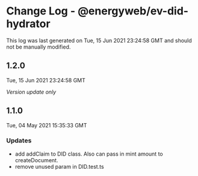 # Change Log - @energyweb/ev-did-hydrator

This log was last generated on Tue, 15 Jun 2021 23:24:58 GMT and should not be manually modified.

## 1.2.0
Tue, 15 Jun 2021 23:24:58 GMT

_Version update only_

## 1.1.0
Tue, 04 May 2021 15:35:33 GMT

### Updates

- add addClaim to DID class. Also can pass in mint amount to createDocument.
- remove unused param in DID.test.ts

